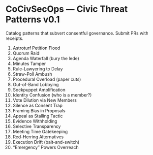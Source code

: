 # CoCivSecOps — Civic Threat Patterns v0.1

Catalog patterns that subvert consentful governance. Submit PRs with receipts.

1. Astroturf Petition Flood
2. Quorum Raid
3. Agenda Waterfall (bury the lede)
4. Minutes Tamper
5. Rule-Lawyering to Delay
6. Straw-Poll Ambush
7. Procedural Overload (paper cuts)
8. Out-of-Band Lobbying
9. Sockpuppet Amplification
10. Identity Confusion (who is a member?)
11. Vote Dilution via New Members
12. Silence as Consent Trap
13. Framing Bias in Proposals
14. Appeal as Stalling Tactic
15. Evidence Withholding
16. Selective Transparency
17. Meeting Time Gatekeeping
18. Red-Herring Alternatives
19. Execution Drift (bait-and-switch)
20. “Emergency” Powers Overreach


